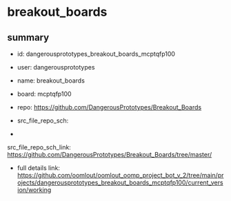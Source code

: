 # breakout_boards
 
## summary 
* id: dangerousprototypes_breakout_boards_mcptqfp100
* user: dangerousprototypes
* name: breakout_boards
* board: mcptqfp100
* repo: https://github.com/DangerousPrototypes/Breakout_Boards



* src_file_repo_sch: 
*
 src_file_repo_sch_link: https://github.com/DangerousPrototypes/Breakout_Boards/tree/master/
* full details link: https://github.com/oomlout/oomlout_oomp_project_bot_v_2/tree/main/projects/dangerousprototypes_breakout_boards_mcptqfp100/current_version/working  






